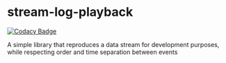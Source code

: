 # stream-log-playback

[![Codacy Badge](https://api.codacy.com/project/badge/Grade/a19b99aabd81470a875c6133c53f6827)](https://app.codacy.com/app/nickfloros/stream-log-playback?utm_source=github.com&utm_medium=referral&utm_content=nickfloros/stream-log-playback&utm_campaign=Badge_Grade_Settings)

A simple library that reproduces a data stream for development purposes, while respecting order and time separation between events
